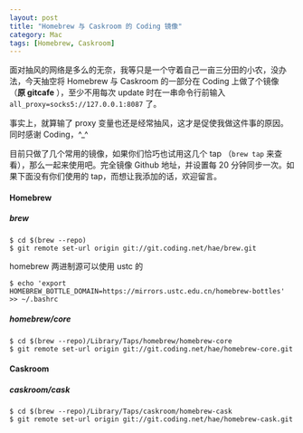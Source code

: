 ```yaml
---
layout: post
title: "Homebrew 与 Caskroom 的 Coding 镜像"
category: Mac
tags: [Homebrew, Caskroom]
---
```


面对抽风的网络是多么的无奈，我等只是一个守着自己一亩三分田的小农，没办法，今天抽空将 Homebrew 与 Caskroom 的一部分在 Coding 上做了个镜像 （**原 gitcafe** ），至少不用每次 update 时在一串命令行前输入 `all_proxy=socks5://127.0.0.1:8087` 了。

事实上，就算输了 proxy 变量也还是经常抽风，这才是促使我做这件事的原因。同时感谢 Coding，^_^

<!-- more -->
目前只做了几个常用的镜像，如果你们恰巧也试用这几个 tap （`brew tap` 来查看），那么一起来使用吧。完全镜像 Github 地址，并设置每 20 分钟同步一次。如果下面没有你们使用的 tap，而想让我添加的话，欢迎留言。

#### Homebrew

##### brew

    $ cd $(brew --repo)
    $ git remote set-url origin git://git.coding.net/hae/brew.git

homebrew 两进制源可以使用 ustc 的

    $ echo 'export HOMEBREW_BOTTLE_DOMAIN=https://mirrors.ustc.edu.cn/homebrew-bottles' >> ~/.bashrc

##### homebrew/core

    $ cd $(brew --repo)/Library/Taps/homebrew/homebrew-core
    $ git remote set-url origin git://git.coding.net/hae/homebrew-core.git

#### Caskroom

##### caskroom/cask

    $ cd $(brew --repo)/Library/Taps/caskroom/homebrew-cask
    $ git remote set-url origin git://git.coding.net/hae/homebrew-cask.git
